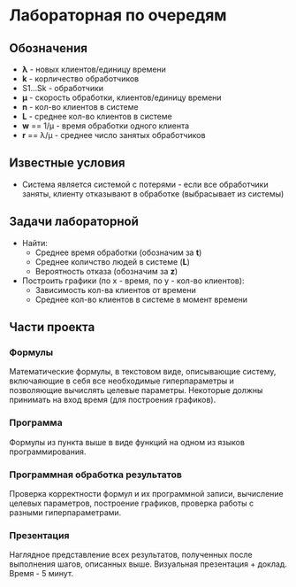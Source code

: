 # Лабораторная по очередям

## Обозначения
- **λ** - новых клиентов/единицу времени
- **k** - корличество обработчиков
- S1...Sk - обработчики
- **μ** - скорость обработки, клиентов/единицу времени
- **n** - кол-во клиентов в системе
- **L** - среднее кол-во клиентов в системе
- **w** == 1/μ - время обработки одного клиента
- **r** == λ/μ - среднее число занятых обработчиков

## Известные условия
- Система является системой с потерями - если все обработчики заняты, клиенту отказывают в обработке (выбрасывает из системы)

## Задачи лабораторной
- Найти:
    - Среднее время обработки (обозначим за **t**)
    - Среднее количство людей в системе (**L**)
    - Вероятность отказа (обозначим за **z**)
- Построить графики (по x - время, по y - кол-во клиентов):
    - Зависимость кол-ва клиентов от времени
    - Среднее кол-во клиентов в системе в момент времени

## Части проекта
### Формулы
Математические формулы, в текстовом виде, описывающие систему, включаяющие в себя все необходимые гиперпараметры и позволяющие вычислять целевые параметры. Некоторые должны принимать на вход время (для построения графиков).
### Программа
Формулы из пункта выше в виде функций на одном из языков программирования.
### Программная обработка результатов
Проверка корректности формул и их программной записи, вычисление целевых параметров, построение графиков, проверка работы с разными гиперпараметрами.
### Презентация
Наглядное представление всех результатов, полученных после выполнения шагов, описанных выше. Визуальная презентация + доклад. Время - 5 минут.

